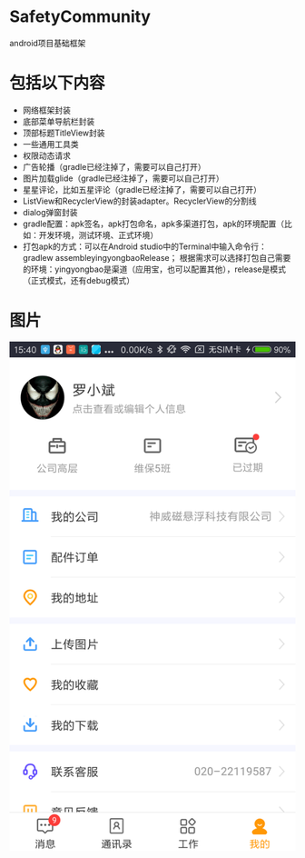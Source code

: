 # SafetyCommunity
android项目基础框架
# 包括以下内容
* 网络框架封装
* 底部菜单导航栏封装
* 顶部标题TitleView封装
* 一些通用工具类
* 权限动态请求
* 广告轮播（gradle已经注掉了，需要可以自己打开）
* 图片加载glide（gradle已经注掉了，需要可以自己打开）
* 星星评论，比如五星评论（gradle已经注掉了，需要可以自己打开）
* ListView和RecyclerView的封装adapter。RecyclerView的分割线
* dialog弹窗封装
* gradle配置：apk签名，apk打包命名，apk多渠道打包，apk的环境配置（比如：开发环境，测试环境、正式环境）
* 打包apk的方式：可以在Android studio中的Terminal中输入命令行：gradlew assembleyingyongbaoRelease；
根据需求可以选择打包自己需要的环境：yingyongbao是渠道（应用宝，也可以配置其他），release是模式（正式模式，还有debug模式）
# 图片
![](https://github.com/kezhangzhao/BottomBarView/raw/master/screenshot/1.png)  

 
